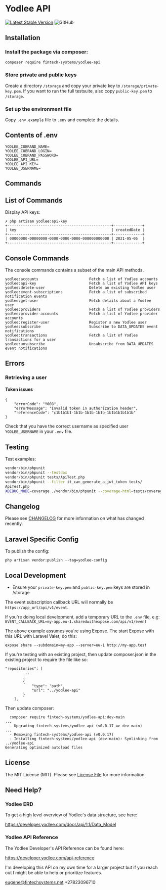 # Yodlee API

[![Latest Stable Version](https://poser.pugx.org/fintech-systems/yodlee-php-api/v/stable?format=flat-square)](https://packagist.org/packages/fintech-systems/yodlee-api)
![GitHub](https://img.shields.io/github/license/fintech-systems/yodlee-api)

## Installation

### Install the package via composer:

```bash
composer require fintech-systems/yodlee-api
```

### Store private and public keys

Create a directory `/storage` and copy your private key to `/storage/private-key.pem`.
If you want to run the full testsuite, also copy `public-key.pem` to `/storage`.

### Set up the environment file

Copy `.env.example` file to `.env` and complete the details.

## Contents of .env

```
YODLEE_COBRAND_NAME=
YODLEE_COBRAND_LOGIN=
YODLEE_COBRAND_PASSWORD=
YODLEE_API_URL=
YODLEE_API_KEY=
YODLEE_USERNAME=
```

## Commands

List of Commands
----------------

Display API keys:

```
✗ php artisan yodlee:api-key
+-----------------------------------------------+-------------+
| key                                           | createdDate |
+-----------------------------------------------+-------------+
| 00000000-00000000-0000-0000-0000-000000000000 | 2021-05-06  |
+-----------------------------------------------+-------------+
```

Console Commands
----------------

The console commands contains a subset of the main API methods.

```
yodlee:accounts                       Fetch a list of Yodlee accounts
yodlee:api-key                        Fetch a list of Yodlee API keys
yodlee:delete-user                    Delete an existing Yodlee user
yodlee:event-subscriptions            Fetch a list of subscribed notification events
yodlee:get-user                       Fetch details about a Yodlee user
yodlee:providers                      Fetch a list of Yodlee providers
yodlee:provider-accounts              Fetch a list of Yodlee provider accounts
yodlee:register-user                  Register a new Yodlee user
yodlee:subscribe                      Subscribe to DATA_UPDATES event notifications
yodlee:transactions                   Fetch a list of Yodlee transactions for a user
yodlee:unsubscribe                    Unsubscribe from DATA_UPDATES event notifications
```

## Errors

### Retrieving a user

#### Token issues

```
{
    "errorCode": "Y008",
    "errorMessage": "Invalid token in authorization header",
    "referenceCode": "c1b1b1b1-1b1b-1b1b-1b1b-1b1b1b1b1b1b"
}
```

Check that you have the correct username as specified user `YODLEE_USERNAME` in your `.env` file.

## Testing

Test examples:

```bash
vendor/bin/phpunit
vendor/bin/phpunit --testdox
vendor/bin/phpunit tests/ApiTest.php
vendor/bin/phpunit --filter it_can_generate_a_jwt_token tests/
ApiTest.php
XDEBUG_MODE=coverage ./vendor/bin/phpunit --coverage-html=tests/coverage-report
```

## Changelog

Please see [CHANGELOG](CHANGELOG.md) for more information on what has changed recently.

## Laravel Specific Config

To publish the config:

```
php artisan vendor:publish --tag=yodlee-config
```

## Local Development

- Ensure your `private-key.pem` and `public-key.pem` keys are stored in /storage

The event subscription callback URL will normally be `https://app_url/api/v1/event`.

If you're doing local development, add a temporary URL to the `.env` file, e.g:
`EVENT_CALLBACK_URL=my-app.eu-1.sharedwithexpose.com/api/v1/event`

The above example assumes you're using Expose. The start Expose with this URL with Laravel Valet, do this:

`expose share --subdomain=my-app --server=eu-1 http://my-app.test`

If you're testing with an existing project, then update composer.json in the existing project to require the file like so:

```
"repositories": [
        ...
        ,
        {
            "type": "path",
            "url": "../yodlee-api"
        }
    ],
```

Then update composer:

```
  composer require fintech-systems/yodlee-api:dev-main
...
  - Upgrading fintech-systems/yodlee-api (v0.0.17 => dev-main)
...
  - Removing fintech-systems/yodlee-api (v0.0.17)
  - Installing fintech-systems/yodlee-api (dev-main): Symlinking from ../yodlee-api
Generating optimized autoload files
```

## License

The MIT License (MIT). Please see [License File](LICENSE.md) for more information.

## Need Help?

### Yodlee ERD

To get a high level overview of Yodlee's data structure, see here:

https://developer.yodlee.com/docs/api/1.1/Data_Model

### Yodlee API Reference

The Yodlee Developer's API Reference can be found here:

https://developer.yodlee.com/api-reference

I'm developing this API on my own time for a larger project but if you reach out I might be able to help or prioritize features.

eugene@fintechsystems.net
+27823096710
